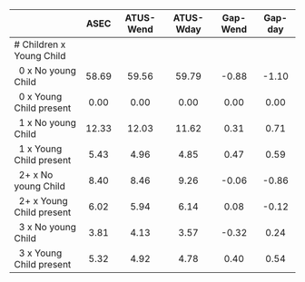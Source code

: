 
|                      |         ASEC |    ATUS-Wend |    ATUS-Wday |     Gap-Wend |      Gap-day |
| -------------------- | :----------: | :----------: | :----------: | :----------: | :----------: |
| # Children x Young Child |              |              |              |              |              |
| &nbsp;&nbsp;0 x No young Child |        58.69 |        59.56 |        59.79 |        -0.88 |        -1.10 |
| &nbsp;&nbsp;0 x Young Child present |         0.00 |         0.00 |         0.00 |         0.00 |         0.00 |
| &nbsp;&nbsp;1 x No young Child |        12.33 |        12.03 |        11.62 |         0.31 |         0.71 |
| &nbsp;&nbsp;1 x Young Child present |         5.43 |         4.96 |         4.85 |         0.47 |         0.59 |
| &nbsp;&nbsp;2+ x No young Child |         8.40 |         8.46 |         9.26 |        -0.06 |        -0.86 |
| &nbsp;&nbsp;2+ x Young Child present |         6.02 |         5.94 |         6.14 |         0.08 |        -0.12 |
| &nbsp;&nbsp;3 x No young Child |         3.81 |         4.13 |         3.57 |        -0.32 |         0.24 |
| &nbsp;&nbsp;3 x Young Child present |         5.32 |         4.92 |         4.78 |         0.40 |         0.54 |

